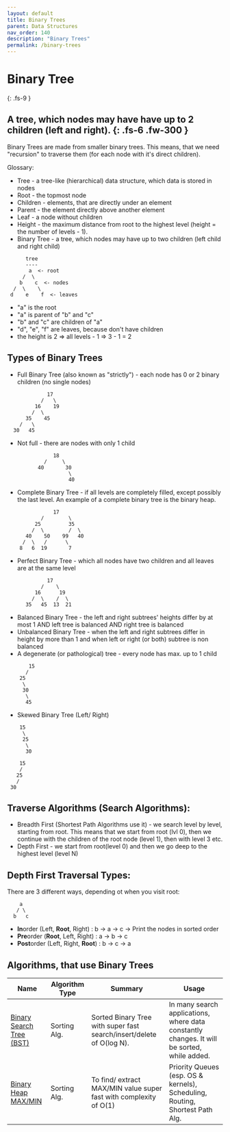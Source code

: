 ```yaml
---
layout: default
title: Binary Trees
parent: Data Structures
nav_order: 140
description: "Binary Trees"
permalink: /binary-trees
---
```

# Binary Tree 
{: .fs-9 }

A tree, which nodes may have have up to 2 children (left and right).
{: .fs-6 .fw-300 }
---
Binary Trees are made from smaller binary trees. This means, that we need "recursion" to traverse 
them (for each node with it's direct children).

Glossary:
* Tree - a tree-like (hierarchical) data structure, which data is stored in nodes
* Root - the topmost node
* Children - elements, that are directly under an element
* Parent - the element directly above another element
* Leaf - a node without children
* Height - the maximum distance from root to the highest level (height = the number of levels - 1).
* Binary Tree - a tree, which nodes may have up to two children (left child and right child)
```
      tree
      ----
       a  <- root
     /  \
    b    c  <- nodes
  /  \    \
 d    e    f  <- leaves 
```
* "a" is the root
* "a" is parent of "b" and "c"
* "b" and "c" are children of "a"
* "d", "e", "f" are leaves, because don't have children
* the height is 2 => all levels - 1 => 3 - 1 = 2

## Types of Binary Trees
* Full Binary Tree (also known as "strictly") - each node has 0 or 2 binary children (no single nodes) 
```
             17
           /   \   
         16    19    
        /  \       
      35    45   
    /   \
  30   45
```
* Not full - there are nodes with only 1 child
```
               18
            /     \  
          40       30  
                    \
                    40
```
* Complete Binary Tree - if all levels are completely filled, except possibly the last level. 
An example of a complete binary tree is the binary heap.
```
               17
           /        \  
         25         35  
        /  \        /  \
      40    50    99   40
     /  \   /      \
    8   6  19       7
```
* Perfect Binary Tree - which all nodes have two children and all leaves are at the same level
```
             17
           /    \   
         16      19    
        /  \    /  \    
      35   45  13  21
```

* Balanced Binary Tree - the left and right subtrees' heights differ by at most 1 AND left tree is balanced AND right tree is balanced
* Unbalanced Binary Tree - when the left and right subtrees differ in height by more than 1 and when left or right (or both) subtree is non balanced
* A degenerate (or pathological) tree - every node has max. up to 1 child
```
       15
      /
    25
     \
     30
      \
      45 
```
* Skewed Binary Tree (Left/ Right)
```
    15
     \
     25
      \
      30
```
```
    15
    /
   25
   /
 30
```
## Traverse Algorithms (Search Algorithms):
* Breadth First (Shortest Path Algorithms use it) - we search level by level, starting from root.
This means that we start from root (lvl 0), then we continue with the children of the root node (level 1), then with 
level 3 etc.
* Depth First - we start from root(level 0) and then we go deep to the highest level (level N)

## Depth First Traversal Types:
There are 3 different ways, depending ot when you visit root:
```
    a
   / \
  b   c
```
* **In**order (Left, **Root**, Right) : b -> a -> c -> Print the nodes in sorted order
* **Pre**order (**Root**, Left, Right) : a -> b -> c
* **Post**order (Left, Right, **Root**) : b -> c -> a

## Algorithms, that use Binary Trees

Name|Algorithm Type|Summary|Usage
---|---|---|---
[Binary Search Tree (BST)](https://iretha.github.io/data-structures-and-algorithms/binary-search-tree)|Sorting Alg.|Sorted Binary Tree with super fast search/insert/delete of O(log N).|In many search applications, where data constantly changes. It will be sorted, while added.
[Binary Heap MAX/MIN](https://iretha.github.io/data-structures-and-algorithms/binary-heap)|Sorting Alg.|To find/ extract MAX/MIN value super fast with complexity of O(1) | Priority Queues (esp. OS & kernels), Scheduling, Routing, Shortest Path Alg.
